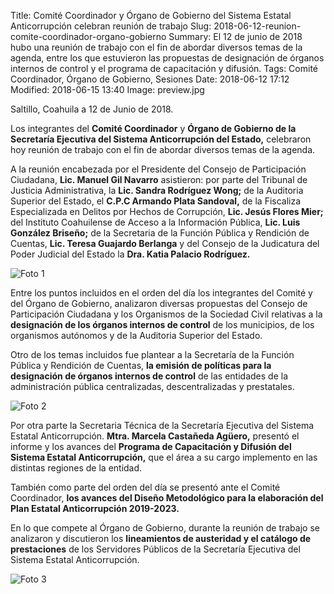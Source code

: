 Title: Comité Coordinador y Órgano de Gobierno del Sistema Estatal Anticorrupción celebran reunión de trabajo
Slug: 2018-06-12-reunion-comite-coordinador-organo-gobierno
Summary: El 12 de junio de 2018 hubo una reunión de trabajo con el fin de abordar diversos temas de la agenda, entre los que estuvieron las propuestas de designación de órganos internos de control y el programa de capacitación y difusión.
Tags: Comité Coordinador, Órgano de Gobierno, Sesiones
Date: 2018-06-12 17:12
Modified: 2018-06-15 13:40
Image: preview.jpg


Saltillo, Coahuila a 12 de Junio de 2018.

Los integrantes del **Comité Coordinador** y **Órgano de Gobierno de la
Secretaría Ejecutiva del Sistema Anticorrupción del Estado,** celebraron hoy
reunión de trabajo con el fin de abordar diversos temas de la agenda.

A la reunión encabezada por el Presidente del Consejo de Participación
Ciudadana, **Lic. Manuel Gil Navarro** asistieron: por parte del Tribunal de
Justicia Administrativa, la **Lic. Sandra Rodríguez Wong;** de la Auditoria
Superior del Estado, el **C.P.C Armando Plata Sandoval,** de la Fiscaliza
Especializada en Delitos por Hechos de Corrupción, **Lic. Jesús Flores Mier;**
del Instituto Coahuilense de Acceso a la Información Pública, **Lic. Luis
González Briseño;** de la Secretaria de la Función Pública y Rendición de
Cuentas, **Lic. Teresa Guajardo Berlanga** y del Consejo de la Judicatura del
Poder Judicial del Estado la **Dra. Katia Palacio Rodríguez.**

<img class="img-fluid" src="foto-1.jpg" alt="Foto 1">

Entre los puntos incluidos en el orden del día los integrantes del Comité y del
Órgano de Gobierno, analizaron diversas propuestas del Consejo de Participación
Ciudadana y los Organismos de la Sociedad Civil relativas a la **designación de
los órganos internos de control** de los municipios, de los organismos autónomos
y de la Auditoria Superior del Estado.

Otro de los temas incluidos fue plantear a la Secretaría de la Función Pública y
Rendición de Cuentas, **la emisión de políticas para la designación de órganos
internos de control** de las entidades de la administración pública
centralizadas, descentralizadas y prestatales.

<img class="img-fluid" src="foto-2.jpg" alt="Foto 2">

Por otra parte la Secretaria Técnica de la Secretaría Ejecutiva del Sistema
Estatal Anticorrupción. **Mtra. Marcela Castañeda Agüero,** presentó el informe
y los avances del **Programa de Capacitación y Difusión del Sistema Estatal
Anticorrupción,** que el área a su cargo implemento en las distintas regiones de
la entidad.

También como parte del orden del día se presentó ante el Comité Coordinador,
**los avances del Diseño Metodológico para la elaboración del Plan Estatal
Anticorrupción 2019-2023.**

En lo que compete al Órgano de Gobierno, durante la reunión de trabajo se
analizaron y discutieron los **lineamientos de austeridad y el catálogo de
prestaciones** de los Servidores Públicos de la Secretaría Ejecutiva del Sistema
Estatal Anticorrupción.

<img class="img-fluid" src="foto-3.jpg" alt="Foto 3">
